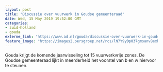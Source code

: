 ```yaml
---
layout: post
title: "Discussie over vuurwerk in Goudse gemeenteraad"
date: Wed, 15 May 2019 19:52:00 GMT
categories: 
- zuid-holland 
- gouda 
externe_link: "https://www.ad.nl/gouda/discussie-over-vuurwerk-in-goudse-gemeenteraad~a27dd1b0/"
feature_image: "https://images2.persgroep.net/rcs/lN7Y9yDpO37gmsanvBexhGZajUo/diocontent/74015426/_fitwidth/400/?appId=21791a8992982cd8da851550a453bd7f&quality=0.7"
---
```


Gouda krijgt de komende jaarwisseling tot 15 vuurwerkvrije zones. De Goudse gemeenteraad lijkt in meerderheid het voorstel van b en w hiervoor te steunen.

